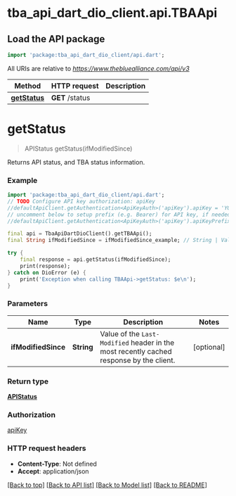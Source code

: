 # tba_api_dart_dio_client.api.TBAApi

## Load the API package
```dart
import 'package:tba_api_dart_dio_client/api.dart';
```

All URIs are relative to *https://www.thebluealliance.com/api/v3*

Method | HTTP request | Description
------------- | ------------- | -------------
[**getStatus**](TBAApi.md#getstatus) | **GET** /status | 


# **getStatus**
> APIStatus getStatus(ifModifiedSince)



Returns API status, and TBA status information.

### Example
```dart
import 'package:tba_api_dart_dio_client/api.dart';
// TODO Configure API key authorization: apiKey
//defaultApiClient.getAuthentication<ApiKeyAuth>('apiKey').apiKey = 'YOUR_API_KEY';
// uncomment below to setup prefix (e.g. Bearer) for API key, if needed
//defaultApiClient.getAuthentication<ApiKeyAuth>('apiKey').apiKeyPrefix = 'Bearer';

final api = TbaApiDartDioClient().getTBAApi();
final String ifModifiedSince = ifModifiedSince_example; // String | Value of the `Last-Modified` header in the most recently cached response by the client.

try {
    final response = api.getStatus(ifModifiedSince);
    print(response);
} catch on DioError (e) {
    print('Exception when calling TBAApi->getStatus: $e\n');
}
```

### Parameters

Name | Type | Description  | Notes
------------- | ------------- | ------------- | -------------
 **ifModifiedSince** | **String**| Value of the `Last-Modified` header in the most recently cached response by the client. | [optional] 

### Return type

[**APIStatus**](APIStatus.md)

### Authorization

[apiKey](../README.md#apiKey)

### HTTP request headers

 - **Content-Type**: Not defined
 - **Accept**: application/json

[[Back to top]](#) [[Back to API list]](../README.md#documentation-for-api-endpoints) [[Back to Model list]](../README.md#documentation-for-models) [[Back to README]](../README.md)

